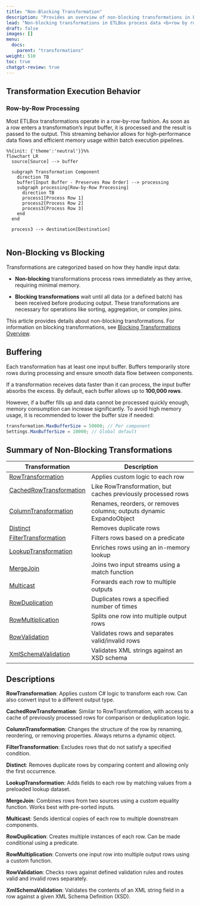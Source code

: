 ```yaml
---
title: "Non-Blocking Transformation"
description: "Provides an overview of non-blocking transformations in ETLBox. Describes their execution model, buffer behavior, and functional characteristics, with a detailed comparison to blocking transformations and a categorized summary of all non-blocking components."
lead: "Non-blocking transformations in ETLBox process data <b>row by row</b> as it becomes available in the input buffer. These transformations are optimized for performance and minimal memory usage, making them well-suited for high-throughput batch processing scenarios."
draft: false
images: []
menu:
  docs:
    parent: "transformations"
weight: 510
toc: true
chatgpt-review: true
---
```


## Transformation Execution Behavior

### Row-by-Row Processing

Most ETLBox transformations operate in a row-by-row fashion. As soon as a row enters a transformation’s input buffer, it is processed and the result is passed to the output. This streaming behavior allows for high-performance data flows and efficient memory usage within batch execution pipelines.

```kroki {type=mermaid}
%%{init: {'theme':'neutral'}}%%
flowchart LR
  source[Source] --> buffer

  subgraph Transformation Component
    direction TB
    buffer[Input Buffer - Preserves Row Order] --> processing
    subgraph processing[Row-by-Row Processing]
      direction TB
      process1[Process Row 1]
      process2[Process Row 2]
      process3[Process Row 3]
    end
  end

  process3 --> destination[Destination]


```

## Non-Blocking vs Blocking

Transformations are categorized based on how they handle input data:

- **Non-blocking** transformations process rows immediately as they arrive, requiring minimal memory.

- **Blocking transformations** wait until all data (or a defined batch) has been received before producing output. These transformations are necessary for operations like sorting, aggregation, or complex joins.

This article provides details about non-blocking transformations. For information on blocking transformations, see [Blocking Transformations Overview](../../blocking-transformations/overview).

## Buffering

Each transformation has at least one input buffer. Buffers temporarily store rows during processing and ensure smooth data flow between components.

If a transformation receives data faster than it can process, the input buffer absorbs the excess. By default, each buffer allows up to **100,000 rows**.

However, if a buffer fills up and data cannot be processed quickly enough, memory consumption can increase significantly. To avoid high memory usage, it is recommended to lower the buffer size if needed:

```csharp
transformation.MaxBufferSize = 50000; // Per component
Settings.MaxBufferSize = 10000; // Global default
```

## Summary of Non-Blocking Transformations

| Transformation            | Description                                                                 |
|---------------------------|-----------------------------------------------------------------------------|
| [RowTransformation](../row)         | Applies custom logic to each row                                            |
| [CachedRowTransformation](../cached-row)   | Like RowTransformation, but caches previously processed rows               |
| [ColumnTransformation](../column)      | Renames, reorders, or removes columns; outputs dynamic ExpandoObject        |
| [Distinct](../distinct)                  | Removes duplicate rows                                                      |
| [FilterTransformation](../filter)      | Filters rows based on a predicate                                           |
| [LookupTransformation](../lookup)      | Enriches rows using an in-memory lookup                                    |
| [MergeJoin](../merge-join)                 | Joins two input streams using a match function                             |
| [Multicast](../multicast)                 | Forwards each row to multiple outputs                                       |
| [RowDuplication](../row-duplication)            | Duplicates rows a specified number of times                                 |
| [RowMultiplication](../row-multiplication)         | Splits one row into multiple output rows                                    |
| [RowValidation](../row-validation)             | Validates rows and separates valid/invalid rows                             |
| [XmlSchemaValidation](../xml-schema)       | Validates XML strings against an XSD schema                                 |

## Descriptions

**RowTransformation**: Applies custom C# logic to transform each row. Can also convert input to a different output type.

**CachedRowTransformation**: Similar to RowTransformation, with access to a cache of previously processed rows for comparison or deduplication logic.

**ColumnTransformation**: Changes the structure of the row by renaming, reordering, or removing properties. Always returns a dynamic object.

**FilterTransformation**: Excludes rows that do not satisfy a specified condition.

**Distinct**: Removes duplicate rows by comparing content and allowing only the first occurrence.

**LookupTransformation**: Adds fields to each row by matching values from a preloaded lookup dataset.

**MergeJoin**: Combines rows from two sources using a custom equality function. Works best with pre-sorted inputs.

**Multicast**: Sends identical copies of each row to multiple downstream components.

**RowDuplication**: Creates multiple instances of each row. Can be made conditional using a predicate.

**RowMultiplication**: Converts one input row into multiple output rows using a custom function.

**RowValidation**: Checks rows against defined validation rules and routes valid and invalid rows separately.

**XmlSchemaValidation**: Validates the contents of an XML string field in a row against a given XML Schema Definition (XSD).

